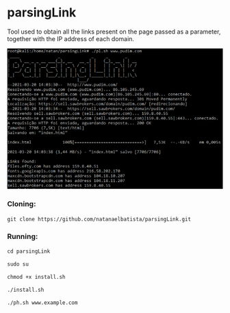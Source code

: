 # parsingLink


Tool used to obtain all the links present on the page passed as a parameter, together with the IP address of each domain.

![sch](https://github.com/NatanaelBatista/parsingLink/blob/main/pl.png)

### Cloning:
```
git clone https://github.com/natanaelbatista/parsingLink.git
```

### Running:
```
cd parsingLink
```

```
sudo su
```

```
chmod +x install.sh
```

```
./install.sh
```

```
./ph.sh www.example.com
```
